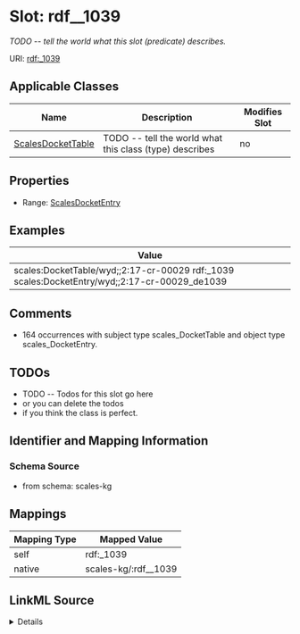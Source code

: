 

# Slot: rdf__1039


_TODO -- tell the world what this slot (predicate) describes._





URI: [rdf:_1039](http://www.w3.org/1999/02/22-rdf-syntax-ns#_1039)



<!-- no inheritance hierarchy -->





## Applicable Classes

| Name | Description | Modifies Slot |
| --- | --- | --- |
| [ScalesDocketTable](../classes/ScalesDocketTable.md) | TODO -- tell the world what this class (type) describes |  no  |







## Properties

* Range: [ScalesDocketEntry](../classes/ScalesDocketEntry.md)






## Examples

| Value |
| --- |
| scales:DocketTable/wyd;;2:17-cr-00029 rdf:_1039 scales:DocketEntry/wyd;;2:17-cr-00029_de1039 |

## Comments

* 164 occurrences with subject type scales_DocketTable and object type scales_DocketEntry.

## TODOs

* TODO -- Todos for this slot go here
* or you can delete the todos
* if you think the class is perfect.

## Identifier and Mapping Information







### Schema Source


* from schema: scales-kg




## Mappings

| Mapping Type | Mapped Value |
| ---  | ---  |
| self | rdf:_1039 |
| native | scales-kg/:rdf__1039 |




## LinkML Source

<details>
```yaml
name: rdf__1039
description: TODO -- tell the world what this slot (predicate) describes.
todos:
- TODO -- Todos for this slot go here
- or you can delete the todos
- if you think the class is perfect.
comments:
- 164 occurrences with subject type scales_DocketTable and object type scales_DocketEntry.
examples:
- value: scales:DocketTable/wyd;;2:17-cr-00029 rdf:_1039 scales:DocketEntry/wyd;;2:17-cr-00029_de1039
from_schema: scales-kg
rank: 1000
slot_uri: rdf:_1039
alias: rdf__1039
domain_of:
- scales_DocketTable
range: scales_DocketEntry

```
</details>